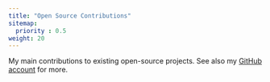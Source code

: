 ```yaml
---
title: "Open Source Contributions"
sitemap:
  priority : 0.5
weight: 20
---
```

My main contributions to existing open-source projects. See also my [GitHub account](https://github.com/vbehar) for more.
